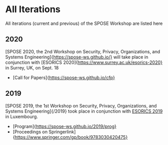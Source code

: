 # All Iterations

All iterations (current and previous) of the SPOSE Workshop are listed here

## 2020
[SPOSE 2020, the 2nd Workshop on Security, Privacy, Organizations, and Systems Engineering]{https://spose-ws.github.io/} will take place in conjunction with [ESORICS 2020]{https://www.surrey.ac.uk/esorics-2020} in Surrey, UK, on Sept. 18

* [Call for Papers]{https://spose-ws.github.io/cfp}

## 2019

[SPOSE 2019, the 1st Workshop on Security, Privacy, Organizations, and Systems Engineering]{/2019} took place in conjunction with [ESORICS 2019](https://esorics2019.uni.lu) in Luxembourg.

* [Program]{https://spose-ws.github.io/2019/prog}
* [Proceedings on Springerlink]{https://www.springer.com/gp/book/9783030420475}

